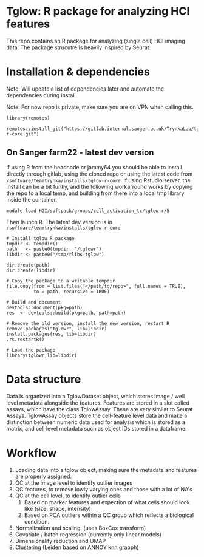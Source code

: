 # Tglow: R package for analyzing HCI features

This repo contains an R package for analyzing (single cell) HCI imaging data. The package strucutre is heavily inspired by Seurat.

# Installation & dependencies
Note: Will update a list of dependencies later and automate the dependencies during install.  

Note: For now repo is private, make sure you are on VPN when calling this.
```
library(remotes)

remotes::install_git("https://gitlab.internal.sanger.ac.uk/TrynkaLab/tglow-r-core.git")
```

## On Sanger farm22 - latest dev version

If using R from the headnode or jammy64 you should be able to install directly through gitlab, using the cloned repo or using the latest code from `/software/teamtrynka/installs/tglow-r-core`. If using Rstudio server, the install can be a bit funky, and the following workarround works by copying the repo to a local temp, and building from there into a local tmp library inside the container.

``` 
module load HGI/softpack/groups/cell_activation_tc/tglow-r/5
```

Then launch R.
The latest dev version is in `/software/teamtrynka/installs/tglow-r-core`
```
# Install tglow R package 
tmpdir <- tempdir()
path   <- paste0(tmpdir, "/tglowr")
libdir <- paste0("/tmp/rlibs-tglow")

dir.create(path)
dir.create(libdir)

# Copy the package to a writable tempdir
file.copy(from = list.files("</path/to/repo>", full.names = TRUE), 
          to = path, recursive = TRUE)

# Build and document
devtools::document(pkg=path)
res  <- devtools::build(pkg=path, path=path)

# Remove the old version, install the new version, restart R
remove.packages("tglowr", lib=libdir)
install.packages(res, lib=libdir)
.rs.restartR()

# Load the package
library(tglowr,lib=libdir)
```



# Data structure
Data is organized into a TglowDataset object, which stores image / well level metadata alongside the features. Features are stored in a slot called assays, which have the class TglowAssay. These are very similar to Seurat Assays. TglowAssay objects store the cell-feature level data and make a distinction between numeric data used for analysis which is stored as a matrix, and cell level metadata such as object IDs stored in a dataframe.

# Workflow

1. Loading data into a tglow object, making sure the metadata and features are properly assigned.
2. QC at the image level to identify outlier images
3. QC features, to remove lowly varying ones and those with a lot of NA's
4. QC at the cell level, to identify outlier cells 
   1. Based on marker features and expection of what cells should look like (size, shape, intensity)
   2. Based on PCA outliers within a QC group which reflects a biological condition.
5. Normalization and scaling. (uses BoxCox transform)
6. Covariate / batch regression (currently only linear models)
7. Dimensionality reduction and UMAP
8. Clustering (Leiden based on ANNOY knn grapph)
